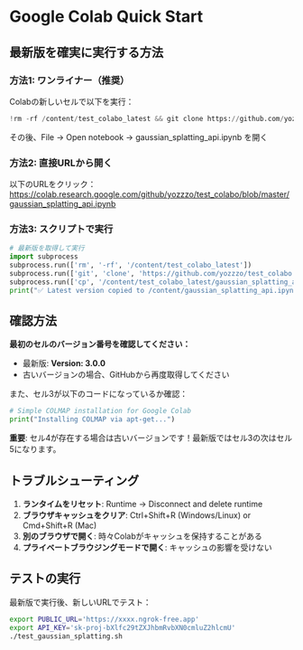 # Google Colab Quick Start

## 最新版を確実に実行する方法

### 方法1: ワンライナー（推奨）

Colabの新しいセルで以下を実行：

```python
!rm -rf /content/test_colabo_latest && git clone https://github.com/yozzzo/test_colabo.git /content/test_colabo_latest && cp /content/test_colabo_latest/gaussian_splatting_api.ipynb /content/
```

その後、File → Open notebook → gaussian_splatting_api.ipynb を開く

### 方法2: 直接URLから開く

以下のURLをクリック：
https://colab.research.google.com/github/yozzzo/test_colabo/blob/master/gaussian_splatting_api.ipynb

### 方法3: スクリプトで実行

```python
# 最新版を取得して実行
import subprocess
subprocess.run(['rm', '-rf', '/content/test_colabo_latest'])
subprocess.run(['git', 'clone', 'https://github.com/yozzzo/test_colabo.git', '/content/test_colabo_latest'])
subprocess.run(['cp', '/content/test_colabo_latest/gaussian_splatting_api.ipynb', '/content/'])
print("✅ Latest version copied to /content/gaussian_splatting_api.ipynb")
```

## 確認方法

**最初のセルのバージョン番号を確認してください：**
- 最新版: **Version: 3.0.0**
- 古いバージョンの場合、GitHubから再度取得してください

また、セル3が以下のコードになっているか確認：

```python
# Simple COLMAP installation for Google Colab
print("Installing COLMAP via apt-get...")
```

**重要**: セル4が存在する場合は古いバージョンです！最新版ではセル3の次はセル5になります。

## トラブルシューティング

1. **ランタイムをリセット**: Runtime → Disconnect and delete runtime
2. **ブラウザキャッシュをクリア**: Ctrl+Shift+R (Windows/Linux) or Cmd+Shift+R (Mac)
3. **別のブラウザで開く**: 時々Colabがキャッシュを保持することがある
4. **プライベートブラウジングモードで開く**: キャッシュの影響を受けない

## テストの実行

最新版で実行後、新しいURLでテスト：

```bash
export PUBLIC_URL='https://xxxx.ngrok-free.app'
export API_KEY='sk-proj-bXlfc29tZXJhbmRvbXN0cmluZ2hlcmU'
./test_gaussian_splatting.sh
```